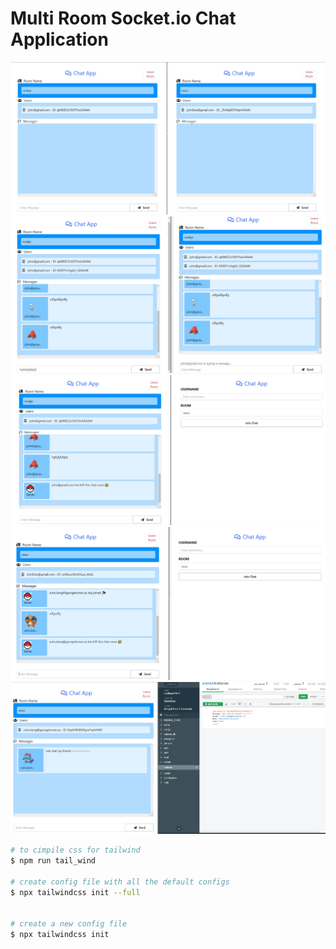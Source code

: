 # Multi Room Socket.io Chat Application

![IMG1](./imgs/img1.PNG)
![IMG2](./imgs/img2.PNG)
![IMG3](./imgs/img3.PNG)
![IMG4](./imgs/img4.PNG)
![IMG5](./imgs/img5.PNG)

```bash  
# to cimpile css for tailwind
$ npm run tail_wind

# create config file with all the default configs
$ npx tailwindcss init --full


# create a new config file
$ npx tailwindcss init
```